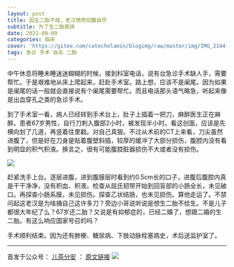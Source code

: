 ```yaml
---
layout: post
title: 因生二胎不成，老汉愤而切腹自尽
subtitle: 为了生二胎真拼
date: 2021-09-09
categories: 临床 
cover: 'https://gitee.com/catecholamin/blogimg/raw/master/img/IMG_2144-0.JPG'
tags: 急诊 手术 自杀 二胎
---
```

中午休息将睡未睡迷迷糊糊的时候，接到科室电话，说有台急诊手术缺人手，需要帮忙。于是艰难地从床上爬起来，赶赴手术室。路上想，应该不是阑尾。因为如果是阑尾的话一般就会直接说有个阑尾需要帮忙。而且电话那头语气略急，听起来像是出血穿孔之类的急诊手术。

到了手术室一看，病人已经转到手术台上，肚子上插着一把刀，麻醉医生正在麻醉。患者67岁男性，自行刀刺入腹部2小时，被发现半小时。看这创面，应该是先横向划了几道，再竖着往里戳。对自己真狠。不过从术前的CT上来看，刀尖虽然进腹了，但是好在刀身是贴着腹壁斜插，较厚的缓冲了大部分损伤，腹腔内没有看到明显的积气积液。换言之，很有可能腹腔脏器损伤不大或者没有损伤。

![](https://gitee.com/catecholamin/blogimg/raw/master/img/IMG_2139-0.JPG)

赶紧洗手上台。逐层进腹，进到腹膜层时看到约0.5cm长的口子，进腹后腹腔内真是干干净净，没有积血、积液。检查从屈氏韧带开始到回盲部的小肠全长，未见破口。再探查小肠系膜，未见损伤。探查乙状结肠，也未见损伤。算他走运了。不禁问起这老汉是为啥捅自己这许多刀？旁边小哥说听说是想生二胎不给生。不是儿子都很大年纪了么？67岁还二胎？又说是有抑郁症的，已经二婚了，想跟二婚的生二胎。有这么响应国家号召的吗？

手术顺利结束。因为还有肺梗、糖尿病、下肢动脉栓塞病史，术后送监护室了。

----

首发于公众号： [儿茶分安](https://mp.weixin.qq.com/mp/profile_ext?action=home&__biz=MzA4MDQxMTk2Mg==&scene=124#wechat_redirect)  ：   [原文链接](https://mp.weixin.qq.com/s/BkBxdOKI4FKC-FP3VlSWzg)
![](https://gitee.com/catecholamin/blogimg/raw/master/img/微信公众号.jpg)